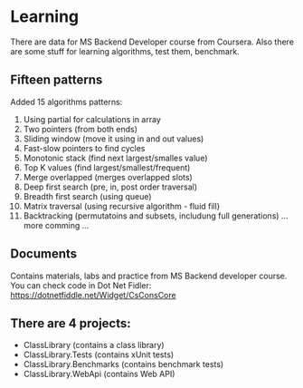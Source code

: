 # Learning
There are data for MS Backend Developer course from Coursera.
Also there are some stuff for learning algorithms, test them, benchmark.

## Fifteen patterns
Added 15 algorithms patterns:
1. Using partial for calculations in array
2. Two pointers (from both ends)
3. Sliding window (move it using in and out values)
4. Fast-slow pointers to find cycles
5. Monotonic stack (find next largest/smalles value)
6. Top K values (find largest/smallest/frequent)
7. Merge overlapped (merges overlapped slots)
8. Deep first search (pre, in, post order traversal)
9. Breadth first search (using queue)
10. Matrix traversal (using recursive algorithm - fluid fill)
11. Backtracking (permutatoins and subsets, includung full generations)
   ... more comming ...

## Documents
Contains materials, labs and practice from MS Backend developer course.
You can check code in Dot Net Fidler: https://dotnetfiddle.net/Widget/CsConsCore

## There are 4 projects:
- ClassLibrary (contains a class library)
- ClassLibrary.Tests (contains xUnit tests)
- ClassLibrary.Benchmarks (contains benchmark tests)
- ClassLibrary.WebApi (contains Web API)
